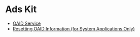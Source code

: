# Ads Kit

- [OAID Service](oaid/oaid-service.md)
- [Resetting OAID Information (for System Applications Only)](oaid/oaid-service-sys.md)
